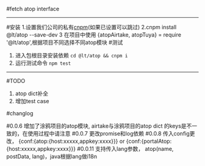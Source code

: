 #fetch atop interface
___

#安装
 1.设置我们公司的私有[cnpm][1](如果已设置可以跳过)
 2.cnpm install @lt/atop --save-dev
 3 在项目中使用 {atopAirtake, atopTuya} = require '@lt/atop',根据项目不同选择不同atop模块
#测试
 1. 进入包根目录安装依赖
    `cd @lt/atop && cnpm i`
 2. 运行测试命令
    `npm test`
___
#TODO
 1. atop dict补全
 2. 增加test case

  [1]: https://github.com/verylife/frontend/wiki/CNPM

#changlog

#0.0.6 增加了涂鸦项目的atop模块, airtake与涂鸦项目的atop dict 的keys是不一致的，在使用过程中请注意
#0.0.7 更改promise和log依赖
#0.0.8 传入config更改， {conf:{atop:{host:xxxxx,appkey:xxxx}}} or {conf:{portalAtop:{host:xxxxx,appkey:xxxx}}}
#0.0.11 支持传入lang参数， atop(name, postData, lang)，java根据lang做i18n